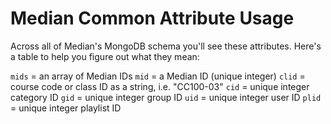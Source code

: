 # Median Common Attribute Usage

Across all of Median's MongoDB schema you'll see these attributes. Here's a table to help you figure out what they mean:

`mids` = an array of Median IDs
`mid` = a Median ID (unique integer)
`clid` = course code or class ID as a string, i.e. "CC100-03"
`cid` = unique integer category ID
`gid` = unique integer group ID
`uid` = unique integer user ID
`plid` = unique integer playlist ID